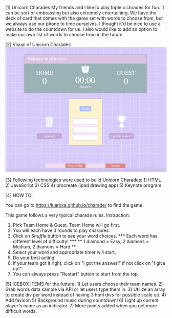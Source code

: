 [1] Unicorn Charades
My friends and I like to play triple x chrades for fun. It can be sort of embrassing but also extremely entertaining. 
We have the deck of card that comes with the game set with words to choose from, but we always use our phone to time ourselves.
I thought it'd be nice to use a website to do the countdown for us. I also would like to add an option to make our own list of words to choose from in the future. 


[2] Visual of Unicorn Charades
![Screenshot](img/screenshot.png)

[3] Following technologies were used to build Unicorn Charades:
    1) HTML
    2) JavaScript
    3) CSS
    4) procreate (ipad drawing app)
    5) Keynote program


[4] HOW TO:

You can go to https://luaroxa.github.io/charade/ to find the game.


This game follows a very typical charade rules.
Instruction:
 1) Pick Team Home & Guest. Team Home will go first. 
 2) You will each have 3 rounds to play charades.
 3) Click on <i>Shuffle</i> button to see your word choices. 
*** Each word has different level of difficulty! ***
** 1 diamond = Easy,  2 diamons = Medium,  2 diamons = Hard **
4) Select your word and appropriate timer will start.
5) Do your best acting! 
6) If your team got it right, click on "I got the answer!" if not click on "I give up!".
7) You can always press "Restart" button to start from the top. 
                           

[5] ICEBOX ITEMS for the futture:
    1) Let users choose their team names.
    2) Grab words data sample via API or let users type them in.
    3) Utilize an array to create div per word instead of having 3 html divs for possible scale up.
    4) Add favicon
    5) Background music during countdown!
    6) Light up current player's name as an indicator.
    7) More points added when you get more difficult words.
